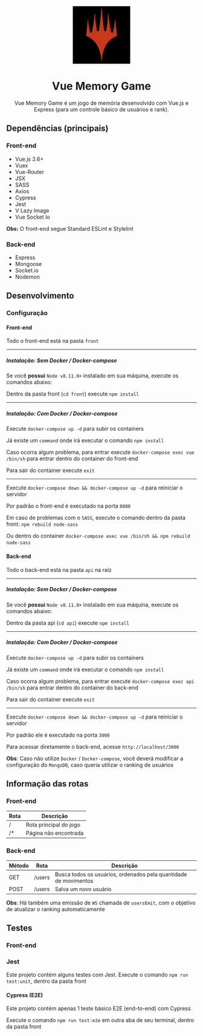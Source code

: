 <div align="center">
  <img src="./front/public/img/icons/android-chrome-192x192.png" alt="logo">
  <h1>Vue Memory Game</h1>
</div>

<p align="center">
  Vue Memory Game é um jogo de memória desenvolvido com Vue.js e Express (para um controle básico de usuários e rank).
</p>

## Dependências (principais)

### Front-end

* Vue.js 2.6+
* Vuex
* Vue-Router
* JSX
* SASS
* Axios
* Cypress
* Jest
* V Lazy Image
* Vue Socket Io

**Obs:** O front-end segue Standard ESLint e Stylelint

### Back-end

* Express
* Mongoose
* Socket.io
* Nodemon

## Desenvolvimento

### Configuração

#### Front-end

Todo o front-end está na pasta `front`

---------------------------------------------------------------------------------------

##### Instalação: Sem Docker / Docker-compose

Se você **possui** `Node v8.11.0+` instalado em sua máquina, execute os comandos abaixo:

Dentro da pasta front (`cd front`) execute `npm install`

---------------------------------------------------------------------------------------

##### Instalação: Com Docker / Docker-compose

Execute `docker-compose up -d` para subir os containers

Já existe um `command` onde irá executar o comando `npm install`

Caso ocorra algum problema, para entrar execute `docker-compose exec vue /bin/sh` para entrar dentro do container do front-end

Para sair do container execute `exit`

---------------------------------------------------------------------------------------

Execute `docker-compose down && docker-compose up -d` para reiniciar o servidor

Por padrão o front-end é executado na porta `8080`

Em caso de problemas com o `SASS`, execute o comando dentro da pasta front: `npm rebuild node-sass`

Ou dentro do container `docker-compose exec vue /bin/sh && npm rebuild node-sass`

#### Back-end

Todo o back-end está na pasta `api` na raíz

---------------------------------------------------------------------------------------

##### Instalação: Sem Docker / Docker-compose

Se você **possui** `Node v8.11.0+` instalado em sua máquina, execute os comandos abaixo:

Dentro da pasta api (`cd api`) execute `npm install`

---------------------------------------------------------------------------------------

##### Instalação: Com Docker / Docker-compose

Execute `docker-compose up -d` para subir os containers

Já existe um `command` onde irá executar o comando `npm install`

Caso ocorra algum problema, para entrar execute `docker-compose exec api /bin/sh` para entrar dentro do container do back-end

Para sair do container execute `exit`

---------------------------------------------------------------------------------------

Execute `docker-compose down && docker-compose up -d` para reiniciar o servidor

Por padrão ele é executado na porta `3000`

Para acessar diretamente o back-end, acesse `http://localhost/3000`

**Obs**: Caso não utilize `Docker` / `Docker-compose`, você deverá modificar a configuração do `MongoDB`, caso queria utilizar o ranking de usuários

## Informação das rotas

### Front-end

Rota | Descrição
--- | ---
/ | Rota principal do jogo
/* | Página não encontrada

### Back-end

Método | Rota | Descrição |
--- | --- | ---
GET | /users | Busca todos os usuários, ordenados pela quantidade de movimentos
POST | /users | Salva um novo usuário

**Obs**: Há também uma emissão de `WS` chamada de `usersEmit`, com o objetivo de atualizar o ranking automaticamente

## Testes

### Front-end

### Jest

Este projeto contém alguns testes com Jest. Execute o comando `npm run test:unit`, dentro da pasta front

#### Cypress (E2E)

Este projeto contém apenas 1 teste básico E2E (end-to-end) com Cypress

Execute o comando `npm run test:e2e` em outra aba de seu terminal, dentro da pasta front